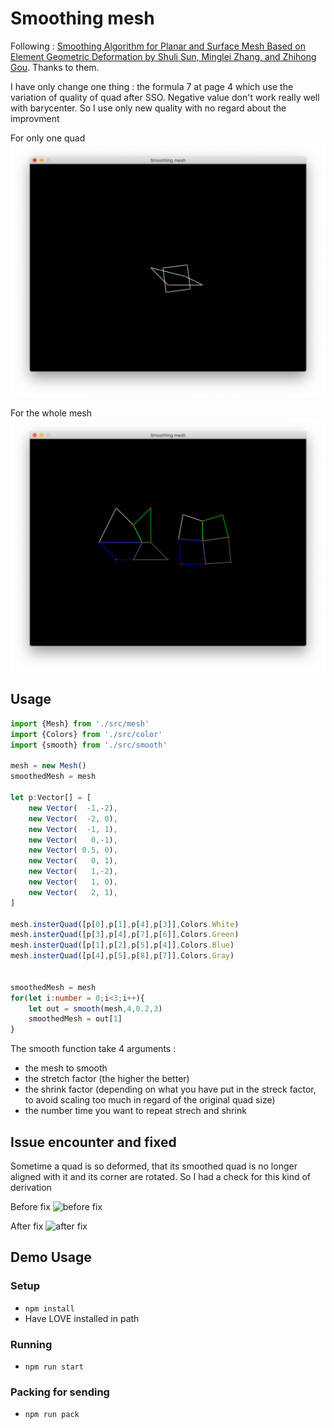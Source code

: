 # Smoothing mesh 



Following : [Smoothing Algorithm for Planar and Surface Mesh Based on Element Geometric Deformation by 
Shuli Sun, Minglei Zhang, and Zhihong Gou](http://downloads.hindawi.com/journals/mpe/2015/435648.pdf). Thanks to them.

I have only change one thing : the formula 7 at page 4 which use the variation of quality of quad after SSO.
Negative value don't work really well with barycenter. So I use only new quality with no regard about the improvment

For only one quad 
![smoothing one quad](screenshot.png)

For the whole mesh 
![smoothing one mesh of quad](screenshot2.png)

## Usage 

```typescript
import {Mesh} from './src/mesh'
import {Colors} from './src/color'
import {smooth} from './src/smooth'

mesh = new Mesh()
smoothedMesh = mesh

let p:Vector[] = [
	new Vector(  -1,-2),
	new Vector(  -2, 0),
	new Vector(  -1, 1),
	new Vector(   0,-1),
	new Vector( 0.5, 0),
	new Vector(   0, 1),
	new Vector(   1,-2),
	new Vector(   1, 0),
	new Vector(   2, 1),
]

mesh.insterQuad([p[0],p[1],p[4],p[3]],Colors.White)
mesh.insterQuad([p[3],p[4],p[7],p[6]],Colors.Green)
mesh.insterQuad([p[1],p[2],p[5],p[4]],Colors.Blue)
mesh.insterQuad([p[4],p[5],p[8],p[7]],Colors.Gray)


smoothedMesh = mesh
for(let i:number = 0;i<3;i++){
	let out = smooth(mesh,4,0.2,3)
	smoothedMesh = out[1]
}
```

The smooth function take 4 arguments : 

- the mesh to smooth
- the stretch factor (the higher the better)
- the shrink factor (depending on what you have put in the streck factor, to avoid scaling too much in regard of the original quad size)
- the number time you want to repeat strech and shrink 


## Issue encounter and fixed 

Sometime a quad is so deformed, that its smoothed quad is no longer aligned with it and its corner are rotated. So I had a check for this kind of derivation

Before fix 
![before fix](scrennshot3.png)

After fix 
![after fix](scrennshot4.png)

## Demo Usage

### Setup
- `npm install`
- Have LOVE installed in path

### Running
- `npm run start`

### Packing for sending 
- `npm run pack`

